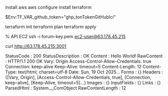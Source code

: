 install aws
aws configure
install terraform

$Env:TF_VAR_github_token="ghp_tonTokenGitHubIci"

terraform init
terraform plan
terraform apply

% API EC2
ssh -i forum-key.pem ec2-user@63.178.45.215

curl http://63.178.45.215:3001

StatusCode : 200
StatusDescription : OK
Content : Hello World!
RawContent : HTTP/1.1 200 OK
Vary: Origin
Access-Control-Allow-Credentials: true
Connection: keep-alive
Keep-Alive: timeout=5
Content-Length: 12
Content-Type: text/html; charset=utf-8
Date: Sun, 19 Oct 2025...
Forms : {}
Headers : {[Vary, Origin], [Access-Control-Allow-Credentials, true], [Connection, keep-alive], [Keep-Alive, timeout=5]...}
Images : {}
InputFields : {}
Links : {}
ParsedHtml : System.\_\_ComObject
RawContentLength : 12
